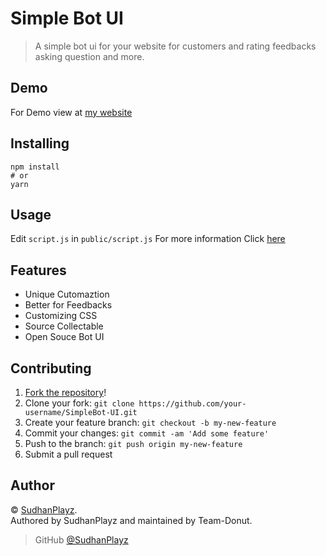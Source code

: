 # Simple Bot UI
> A simple bot ui for your website for customers and rating feedbacks asking question and more.

## Demo
For Demo view at [my website](https://sudhan.glitch.me)

## Installing

```
npm install
# or
yarn
```

## Usage

Edit `script.js` in `public/script.js`
For more information Click [here](https://www.npmjs.com/package/botui)

## Features

- Unique Cutomaztion
- Better for Feedbacks
- Customizing CSS
- Source Collectable
- Open Souce Bot UI


## Contributing

1. [Fork the repository](https://github.com/Team-Donut/SimpleBot-UI/fork)!
2. Clone your fork: `git clone https://github.com/your-username/SimpleBot-UI.git`
3. Create your feature branch: `git checkout -b my-new-feature`
4. Commit your changes: `git commit -am 'Add some feature'`
5. Push to the branch: `git push origin my-new-feature`
6. Submit a pull request 

## Author

© [SudhanPlayz](https://github.com/SudhanPlayz).  
Authored by SudhanPlayz and maintained by Team-Donut.

> GitHub [@SudhanPlayz](https://github.com/SudhanPlayz)
